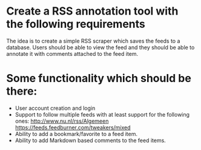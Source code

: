 Create a RSS annotation tool with the following requirements
============================================================

The idea is to create a simple RSS scraper which saves the feeds to a
database. Users should be able to view the feed and they should be able to annotate it with comments attached to the feed item.

Some functionality which should be there:
=========================================

* User account creation and login
* Support to follow multiple feeds with at least support for the
following ones: 
http://www.nu.nl/rss/Algemeen
https://feeds.feedburner.com/tweakers/mixed
* Ability to add a bookmark/favorite to a feed item.
* Ability to add Markdown based comments to the feed items.